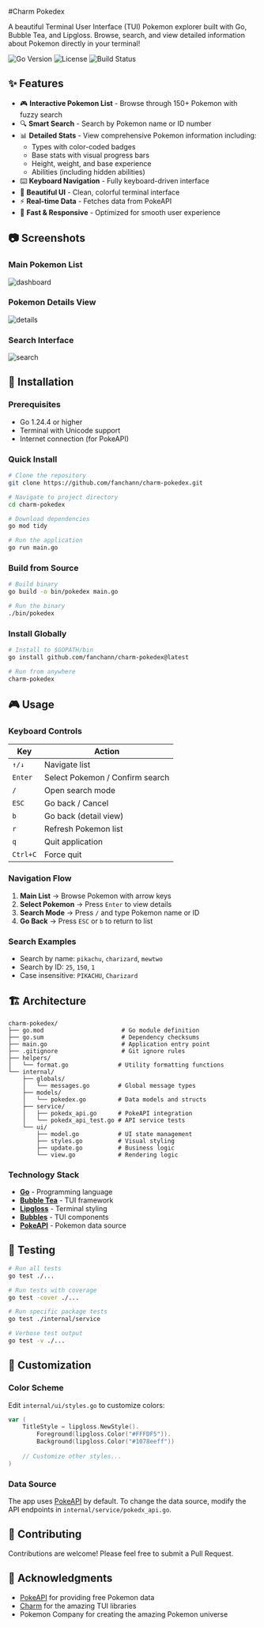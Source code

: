 #Charm Pokedex

A beautiful Terminal User Interface (TUI) Pokemon explorer built with Go, Bubble Tea, and Lipgloss. Browse, search, and view detailed information about Pokemon directly in your terminal!

![Go Version](https://img.shields.io/badge/Go-1.24.4-blue)
![License](https://img.shields.io/badge/license-MIT-green)
![Build Status](https://img.shields.io/badge/build-passing-brightgreen)

## ✨ Features

- 🎮 **Interactive Pokemon List** - Browse through 150+ Pokemon with fuzzy search
- 🔍 **Smart Search** - Search by Pokemon name or ID number
- 📊 **Detailed Stats** - View comprehensive Pokemon information including:
  - Types with color-coded badges
  - Base stats with visual progress bars
  - Height, weight, and base experience
  - Abilities (including hidden abilities)
- ⌨️ **Keyboard Navigation** - Fully keyboard-driven interface
- 🎨 **Beautiful UI** - Clean, colorful terminal interface
- ⚡ **Real-time Data** - Fetches data from PokeAPI
- 🚀 **Fast & Responsive** - Optimized for smooth user experience

## 📷 Screenshots

### Main Pokemon List
![dashboard](/asssets/dashboard.png)


### Pokemon Details View
![details](/asssets/detail.png)

### Search Interface
![search](/asssets/search.png)

## 🚀 Installation

### Prerequisites

- Go 1.24.4 or higher
- Terminal with Unicode support
- Internet connection (for PokeAPI)

### Quick Install

```bash
# Clone the repository
git clone https://github.com/fanchann/charm-pokedex.git

# Navigate to project directory
cd charm-pokedex

# Download dependencies
go mod tidy

# Run the application
go run main.go
```

### Build from Source

```bash
# Build binary
go build -o bin/pokedex main.go

# Run the binary
./bin/pokedex
```

### Install Globally

```bash
# Install to $GOPATH/bin
go install github.com/fanchann/charm-pokedex@latest

# Run from anywhere
charm-pokedex
```

## 🎮 Usage

### Keyboard Controls

| Key | Action |
|-----|--------|
| `↑/↓` | Navigate list |
| `Enter` | Select Pokemon / Confirm search |
| `/` | Open search mode |
| `ESC` | Go back / Cancel |
| `b` | Go back (detail view) |
| `r` | Refresh Pokemon list |
| `q` | Quit application |
| `Ctrl+C` | Force quit |

### Navigation Flow

1. **Main List** → Browse Pokemon with arrow keys
2. **Select Pokemon** → Press `Enter` to view details
3. **Search Mode** → Press `/` and type Pokemon name or ID
4. **Go Back** → Press `ESC` or `b` to return to list

### Search Examples

- Search by name: `pikachu`, `charizard`, `mewtwo`
- Search by ID: `25`, `150`, `1`
- Case insensitive: `PIKACHU`, `Charizard`

## 🏗️ Architecture

```
charm-pokedex/
├── go.mod                      # Go module definition
├── go.sum                      # Dependency checksums
├── main.go                     # Application entry point
├── .gitignore                  # Git ignore rules
├── helpers/
│   └── format.go              # Utility formatting functions
└── internal/
    ├── globals/
    │   └── messages.go        # Global message types
    ├── models/
    │   └── pokedex.go         # Data models and structs
    ├── service/
    │   ├── pokedx_api.go      # PokeAPI integration
    │   └── pokedx_api_test.go # API service tests
    └── ui/
        ├── model.go           # UI state management
        ├── styles.go          # Visual styling
        ├── update.go          # Business logic
        └── view.go            # Rendering logic
```

### Technology Stack

- **[Go](https://golang.org/)** - Programming language
- **[Bubble Tea](https://github.com/charmbracelet/bubbletea)** - TUI framework
- **[Lipgloss](https://github.com/charmbracelet/lipgloss)** - Terminal styling
- **[Bubbles](https://github.com/charmbracelet/bubbles)** - TUI components
- **[PokeAPI](https://pokeapi.co/)** - Pokemon data source

## 🧪 Testing

```bash
# Run all tests
go test ./...

# Run tests with coverage
go test -cover ./...

# Run specific package tests
go test ./internal/service

# Verbose test output
go test -v ./...
```

## 🎨 Customization

### Color Scheme

Edit `internal/ui/styles.go` to customize colors:

```go
var (
    TitleStyle = lipgloss.NewStyle().
        Foreground(lipgloss.Color("#FFFDF5")).
        Background(lipgloss.Color("#1078eeff"))
    
    // Customize other styles...
)
```

### Data Source

The app uses [PokeAPI](https://pokeapi.co/) by default. To change the data source, modify the API endpoints in `internal/service/pokedx_api.go`.

## 🤝 Contributing

Contributions are welcome! Please feel free to submit a Pull Request.

## 🙏 Acknowledgments

- [PokeAPI](https://pokeapi.co/) for providing free Pokemon data
- [Charm](https://charm.sh/) for the amazing TUI libraries
- Pokemon Company for creating the amazing Pokemon universe